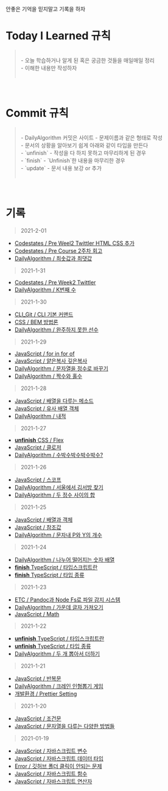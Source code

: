 안좋은 기억을 믿지말고 기록을 하자

# Today I Learned 규칙

> <br />
> - 오늘 학습하거나 알게 된 혹은 궁금한 것들을 매일매일 정리<br />
> - 이해한 내용만 작성하자 <br /><br />

<br />

# Commit 규칙

> <br />
> - DailyAlgorithm 커밋은 사이트 - 문제이름과 같은 형태로 작성<br />
> - 문서의 상황을 알아보기 쉽게 아래와 같이 타입을 만든다<br />
> - `unfinish` - 작성을 다 하지 못하고 마무리하게 된 경우<br />
> - `finish` - `Unfinish`한 내용을 마무리한 경우<br />
> - `update` - 문서 내용 보강 or 추가 <br /><br />

<br />

# 기록

> 2021-2-01

- [Codestates / Pre Weel2 Twittler HTML CSS 추가](https://github.com/Woogie-94/Woogie-94.github.io/tree/master/CodeStates/Pre_Twittler)
- [Codestates / Pre Course 2주차 회고](./Codestates/2주차_회고.md)
- [DailyAlgorithm / 최솟값과 최댓값](./DailyAlgorithm/최솟값과_최댓값.md)

> 2021-1-31

- [Codestates / Pre Week2 Twittler](./Codestates/Pre_Week2_Twittler.md)
- [DailyAlgorithm / K번째 수](./DailyAlgorithm/K번째_수.md)

> 2021-1-30

- [CLI_Git / CLI 기본 커맨드](./CLI_Git/CLI_기본_커맨드.md)
- [CSS / BEM 방법론](./CSS/BEM_방법론.md)
- [DailyAlgorithm / 완주하지 못한 선수](./DailyAlgorithm/완주하지_못한_선수.md)

> 2021-1-29

- [JavaScript / for in for of](./JavaScript/for_in_for_of.md)
- [JavaScript / 얕은복사 깊은복사](./JavaScript/얕은복사_깊은복사.md)
- [DailyAlgorithm / 문자열을 정수로 바꾸기](./DailyAlgorithm/문자열을_정수로_바꾸기.md)
- [DailyAlgorithm / 짝수와 홀수](./DailyAlgorithm/짝수와_홀수.md)

> 2021-1-28

- [JavaScript / 배열을 다루는 메소드](./JavaScript/배열을_다루는_메소드.md)
- [JavaScript / 유사 배열 객체](./JavaScript/유사_배열_객체.md)
- [DailyAlgorithm / 내적](./DailyAlgorithm/내적.md)

> 2021-1-27

- [**unfinish** CSS / Flex](./CSS/Flex.md)
- [JavaScript / 클로저](./JavaScript/클로저.md)
- [DailyAlgorithm / 수박수박수박수박수?](./DailyAlgorithm./수박수박수박수박수.md)

> 2021-1-26

- [JavaScript / 스코프](./JavaScript/스코프.md)
- [DailyAlgorithm / 서울에서 김서방 찾기](./DailyAlgorithm/서울에서_김서방_찾기.md)
- [DailyAlgorithm / 두 정수 사이의 합](./DailyAlgorithm/두_정수_사이의_합.md)

> 2021-1-25

- [JavaScript / 배열과 객체](./JavaScript/배열과_객체.md)
- [JavaScript / 참조값](./JavaScript/참조값.md)
- [DailyAlgorithm / 문자내 P와 Y의 개수](./DailyAlgorithm/문자내_P와_Y의_개수.md)

> 2021-1-24

- [DailyAlgorithm / 나누어 떨어지는 숫자 배열](./DailyAlgorithm/나누어_떨어지는_숫자_배열.md)
- [**finish** TypeScript / 타입스크립트란](./TypeScript/타입스크립트란.md)
- [**finish** TypeScript / 타입 종류](./TypeScript/타입_종류.md)

> 2021-1-23

- [ETC / Pandoc과 Node Fs로 파일 감지 시스템](./ETC/Pandoc와_Node_Fs로_파일_감지시스템.md)
- [DailyAlgorithm / 가운데 글자 가져오기](./DailyAlgorithm/가운데_글자_가져오기.md)
- [JavaScript / Math](./JavaScript/Math.md)

> 2021-1-22

- [**unfinish** TypeScript / 타입스크립트란](./TypeScript/타입스크립트란.md)
- [**unfinish** TypeScript / 타입 종류](./TypeScript/타입_종류.md)
- [DailyAlgorithm / 두 개 뽑아서 더하기](./DailyAlgorithm/두_개_뽑아서_더하기.md)

> 2021-1-21

- [JavaScript / 반복문](./JavaScript/반복문.md)
- [DailyAlgorithm / 크레인 인형뽑기 게임](./DailyAlgorithm/크레인_인형뽑기_게임.md)
- [개발환경 / Prettier Setting](./개발환경/Prettier_setting.md)

> 2021-1-20

- [JavaScript / 조건문](./JavaScript/조건문.md)
- [JavaScript / 문자열을 다루는 다양한 방법들](./JavaScript/문자열을_다루는_다양한_방법들.md)

> 2021-01-19

- [JavaScript / 자바스크립트 변수](./JavaScript/Variable.md)
- [JavaScript / 자바스크립트 데이터 타입](./JavaScript/Data_Type.md)
- [Error / 깃허브 폴더 클릭이 안되는 문제](./Error/git_folder_error.md)
- [JavaScript / 자바스크립트 함수](./JavaScript/Function.md)
- [JavaScript / 자바스크립트 연산자](./JavaScript/Operator.md)
